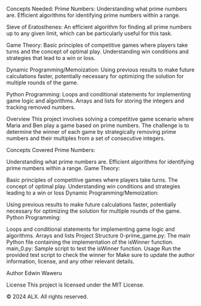 Concepts Needed:
Prime Numbers:
Understanding what prime numbers are. Efficient algorithms for identifying prime numbers within a range.

Sieve of Eratosthenes:
An efficient algorithm for finding all prime numbers up to any given limit, which can be particularly useful for this task.

Game Theory:
Basic principles of competitive games where players take turns and the concept of optimal play. Understanding win conditions and strategies that lead to a win or loss.

Dynamic Programming/Memoization:
Using previous results to make future calculations faster, potentially necessary for optimizing the solution for multiple rounds of the game.

Python Programming:
Loops and conditional statements for implementing game logic and algorithms. Arrays and lists for storing the integers and tracking removed numbers.

Overview
This project involves solving a competitive game scenario where Maria and Ben play a game based on prime numbers. The challenge is to determine the winner of each game by strategically removing prime numbers and their multiples from a set of consecutive integers.

Concepts Covered
Prime Numbers:

Understanding what prime numbers are.
Efficient algorithms for identifying prime numbers within a range.
Game Theory:

Basic principles of competitive games where players take turns.
The concept of optimal play.
Understanding win conditions and strategies leading to a win or loss
Dynamic Programming/Memoization:

Using previous results to make future calculations faster, potentially necessary for optimizing the solution for multiple rounds of the game.
Python Programming:

Loops and conditional statements for implementing game logic and algorithms.
Arrays and lists
Project Structure
0-prime_game.py: The main Python file containing the implementation of the isWinner function.
main_0.py: Sample script to test the isWinner function.
Usage
Run the provided test script to check the winner for Make sure to update the author information, license, and any other relevant details.

Author
Edwin Waweru

License
This project is licensed under the MIT License.

© 2024 ALX. All rights reserved.
